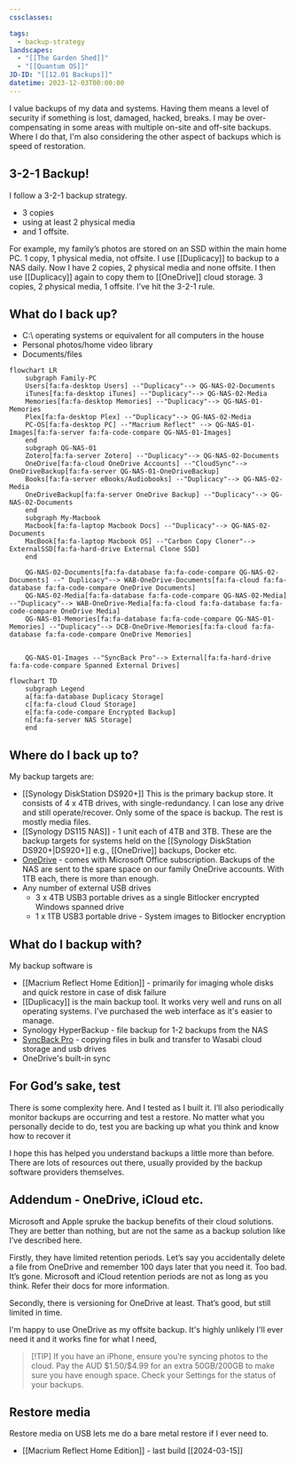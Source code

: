 ```yaml
---
cssclasses:

tags:
  - backup-strategy
landscapes:
  - "[[The Garden Shed]]"
  - "[[Quantum OS]]"
JD-ID: "[[12.01 Backups]]"
datetime: 2023-12-03T00:00:00
---
```

I value backups of my data and systems. Having them means a level of security if something is lost, damaged, hacked, breaks. I may be over-compensating in some areas with multiple on-site and off-site backups. Where I do that, I'm also considering the other aspect of backups which is speed of restoration.
## 3-2-1 Backup!
I follow a 3-2-1 backup strategy.
- 3 copies
- using at least 2 physical media
- and 1 offsite.

For example, my family’s photos are stored on an SSD within the main home PC. 1 copy, 1 physical media, not offsite. I use [[Duplicacy]] to backup to a NAS daily. Now I have 2 copies, 2 physical media and none offsite. I then use [[Duplicacy]] again to copy them to [[OneDrive]] cloud storage. 3 copies, 2 physical media, 1 offsite. I’ve hit the 3-2-1 rule.
## What do I back up?
- C:\ operating systems or equivalent for all computers in the house
- Personal photos/home video library
- Documents/files

```mermaid
flowchart LR
    subgraph Family-PC
    Users[fa:fa-desktop Users] --"Duplicacy"--> QG-NAS-02-Documents
    iTunes[fa:fa-desktop iTunes] --"Duplicacy"--> QG-NAS-02-Media
    Memories[fa:fa-desktop Memories] --"Duplicacy"--> QG-NAS-01-Memories
    Plex[fa:fa-desktop Plex] --"Duplicacy"--> QG-NAS-02-Media
    PC-OS[fa:fa-desktop PC] --"Macrium Reflect" --> QG-NAS-01-Images[fa:fa-server fa:fa-code-compare QG-NAS-01-Images]
    end
    subgraph QG-NAS-01
    Zotero[fa:fa-server Zotero] --"Duplicacy"--> QG-NAS-02-Documents
    OneDrive[fa:fa-cloud OneDrive Accounts] --"CloudSync"--> OneDriveBackup[fa:fa-server QG-NAS-01-OneDriveBackup]
    Books[fa:fa-server eBooks/Audiobooks] --"Duplicacy"--> QG-NAS-02-Media
    OneDriveBackup[fa:fa-server OneDrive Backup] --"Duplicacy"--> QG-NAS-02-Documents
    end
    subgraph My-Macbook
    Macbook[fa:fa-laptop Macbook Docs] --"Duplicacy"--> QG-NAS-02-Documents
    MacBook[fa:fa-laptop Macbook OS] --"Carbon Copy Cloner"--> ExternalSSD[fa:fa-hard-drive External Clone SSD]
    end

    QG-NAS-02-Documents[fa:fa-database fa:fa-code-compare QG-NAS-02-Documents] --" Duplicacy"--> WAB-OneDrive-Documents[fa:fa-cloud fa:fa-database fa:fa-code-compare OneDrive Documents]
    QG-NAS-02-Media[fa:fa-database fa:fa-code-compare QG-NAS-02-Media] --"Duplicacy"--> WAB-OneDrive-Media[fa:fa-cloud fa:fa-database fa:fa-code-compare OneDrive Media]
    QG-NAS-01-Memories[fa:fa-database fa:fa-code-compare QG-NAS-01-Memories] --"Duplicacy"--> DCB-OneDrive-Memories[fa:fa-cloud fa:fa-database fa:fa-code-compare OneDrive Memories]


    QG-NAS-01-Images --"SyncBack Pro"--> External[fa:fa-hard-drive fa:fa-code-compare Spanned External Drives]
```

```mermaid
flowchart TD
    subgraph Legend
    a[fa:fa-database Duplicacy Storage]
    c[fa:fa-cloud Cloud Storage]
    e[fa:fa-code-compare Encrypted Backup]
    n[fa:fa-server NAS Storage]
    end
```
## Where do I back up to?
My backup targets are:
- [[Synology DiskStation DS920+]] This is the primary backup store. It consists of 4 x 4TB drives, with single-redundancy. I can lose any drive and still operate/recover. Only some of the space is backup. The rest is mostly media files.
- [[Synology DS115 NAS]] - 1 unit each of 4TB and 3TB. These are the backup targets for systems held on the [[Synology DiskStation DS920+|DS920+]] e.g., [[OneDrive]] backups, Docker etc.
- [OneDrive](https://www.microsoft.com/en-au/microsoft-365/onedrive/online-cloud-storage) - comes with Microsoft Office subscription. Backups of the NAS are sent to the spare space on our family OneDrive accounts. With 1TB each, there is more than enough.
- Any number of external USB drives 
	- 3 x 4TB USB3 portable drives as a single Bitlocker encrypted Windows spanned drive
	- 1 x 1TB USB3 portable drive - System images to Bitlocker encryption

## What do I backup with?
My backup software is
- [[Macrium Reflect Home Edition]] - primarily for imaging whole disks and quick restore in case of disk failure
- [[Duplicacy]] is the main backup tool. It works very well and runs on all operating systems. I've purchased the web interface as it's easier to manage.
- Synology HyperBackup - file backup for 1-2 backups from the NAS
- [SyncBack Pro](https://www.2brightsparks.com/syncback/sbpro.html) - copying files in bulk and transfer to Wasabi cloud storage and usb drives
- OneDrive's built-in sync

## For God’s sake, test

There is some complexity here. And I tested as I built it. I’ll also periodically monitor backups are occurring and test a restore. No matter what you personally decide to do, test you are backing up what you think and know how to recover it

I hope this has helped you understand backups a little more than before. There are lots of resources out there, usually provided by the backup software providers themselves.

## Addendum - OneDrive, iCloud etc.

Microsoft and Apple spruke the backup benefits of their cloud solutions. They are better than nothing, but are not the same as a backup solution like I’ve described here.

Firstly, they have limited retention periods. Let’s say you accidentally delete a file from OneDrive and remember 100 days later that you need it. Too bad. It’s gone. Microsoft and iCloud retention periods are not as long as you think. Refer their docs for more information.

Secondly, there is versioning for OneDrive at least. That’s good, but still limited in time.

I'm happy to use OneDrive as my offsite backup. It's highly unlikely I'll ever need it and it works fine for what I need,

> [!TIP] If you have an iPhone, ensure you’re syncing photos to the cloud. Pay the AUD \$1.50/\$4.99 for an extra 50GB/200GB to make sure you have enough space. Check your Settings for the status of your backups.

## Restore media
Restore media on USB lets me do a bare metal restore if I ever need to.
- [[Macrium Reflect Home Edition]] - last build [[2024-03-15]]